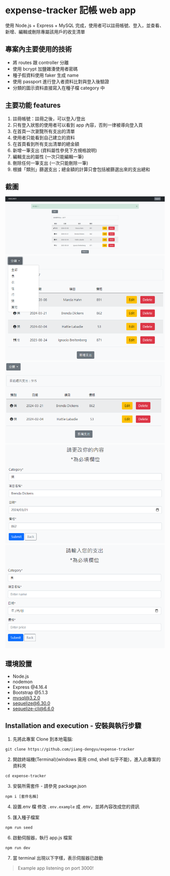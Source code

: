 # expense-tracker 記帳 web app

使用 Node.js + Express + MySQL 完成，使用者可以註冊帳號、登入，並查看、新增、編輯或刪除專屬該用戶的收支清單

## 專案內主要使用的技術

- 將 routes 跟 controller 分離
- 使用 bcrypt 加鹽雜湊使用者密碼
- 種子假資料使用 faker 生成 name
- 使用 passport 進行登入者資料比對與登入後驗證
- 分類的圖示資料直接寫入在種子檔 category 中

## 主要功能 features

1. 註冊帳號：註冊之後，可以登入/登出
2. 只有登入狀態的使用者可以看到 app 內容，否則一律被導向登入頁
3. 在首頁一次瀏覽所有支出的清單
4. 使用者只能看到自己建立的資料
5. 在首頁看到所有支出清單的總金額
6. 新增一筆支出 (資料屬性參見下方規格說明)
7. 編輯支出的屬性 (一次只能編輯一筆)
8. 刪除任何一筆支出 (一次只能刪除一筆)
9. 根據「類別」篩選支出；總金額的計算只會包括被篩選出來的支出總和

## 截圖

![image](https://github.com/jiang-dengyu/expense-tracker/blob/main/screenshot/%E8%9E%A2%E5%B9%95%E6%93%B7%E5%8F%96%E7%95%AB%E9%9D%A2%202024-03-28%20140042.png)
![image](https://github.com/jiang-dengyu/expense-tracker/blob/main/screenshot/%E8%9E%A2%E5%B9%95%E6%93%B7%E5%8F%96%E7%95%AB%E9%9D%A2%202024-03-28%20140053.png)
![image](https://github.com/jiang-dengyu/expense-tracker/blob/main/screenshot/%E8%9E%A2%E5%B9%95%E6%93%B7%E5%8F%96%E7%95%AB%E9%9D%A2%202024-03-28%20140105.png)
![image](https://github.com/jiang-dengyu/expense-tracker/blob/main/screenshot/%E8%9E%A2%E5%B9%95%E6%93%B7%E5%8F%96%E7%95%AB%E9%9D%A2%202024-03-28%20140243.png)
![image](https://github.com/jiang-dengyu/expense-tracker/blob/main/screenshot/%E8%9E%A2%E5%B9%95%E6%93%B7%E5%8F%96%E7%95%AB%E9%9D%A2%202024-03-28%20140251.png)

## 環境設置

- Node.js
- nodemon
- Express @4.16.4
- Bootstrap @5.1.3
- mysql@3.2.0
- sequelize@6.30.0
- sequelize-cli@6.6.0

## Installation and execution - 安裝與執行步驟

1. 先將此專案 Clone 到本地電腦:

```
git clone https://github.com/jiang-dengyu/expense-tracker
```

2. 開啟終端機(Terminal)(windows 需用 cmd, shell 似乎不能)，進入此專案的資料夾

```
cd expense-tracker
```

3. 安裝所需套件 - 請參見 package.json

```
npm i [套件名稱]
```

4. 設置.env 檔
   修改 `.env.example` 成 .env，並將內容改成您的資訊

5. 匯入種子檔案

```
npm run seed
```

6. 啟動伺服器，執行 app.js 檔案

```
npm run dev
```

7. 當 terminal 出現以下字樣，表示伺服器已啟動

> Example app listening on port 3000!
